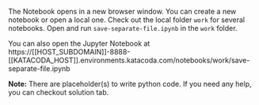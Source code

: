 The Notebook opens in a new browser window. You can create a new notebook or open a local one. Check out the local folder `work` for several notebooks. Open and run `save-separate-file.ipynb` in the `work` folder.

You can also open the Jupyter Notebook at https://[[HOST_SUBDOMAIN]]-8888-[[KATACODA_HOST]].environments.katacoda.com/notebooks/work/save-separate-file.ipynb

**Note:**
There are placeholder(s) to write python code. If you need any help, you can checkout solution tab.